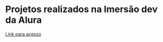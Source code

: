 # Projetos realizados na Imersão dev da Alura

[Link para acesso](https://felipeelias021.github.io/imersaoDevAlura/)
